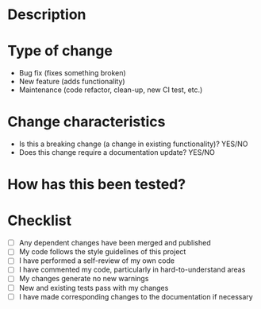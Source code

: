 <!-- PLEASE READ -->
<!-- Any PRs not following this template will be closed -->
<!--
    Please use a short (<60 char), descriptive title above. It should complete the sentence "If merged, this PR will _____". Capitalize the first word and do not end with a period.

    PRs should meet these guidelines:
    - Each PR should address ONE topic and have an associated issue.
    - No hard-coded paths or personal directories.
    - No temporary or backup files should be committed (including logs).
    - Any code that you disabled by being commented out should be removed or reenabled.

    Note that these HTML comments don't show up, so needn't be deleted.
-->
# Description
<!-- This description will become the commit message for the PR-->
<!-- Please use this format for your description:

  Describe your changes. Focus on the *what* and *why*. The *how* will be evident from the changes. In particular, be sure to note any interface changes, such as command line syntax, that will need to be communicated to users.

  At the end of your description, please be sure to add the issue this PR solves using the word "Resolves". If there are any issues that are related but not yet resolved (including in other repos), you may use "Refs".

  Resolves #1234
  Refs #4321
  Refs NOAA-EMC/repo#5678
-->

# Type of change
<!-- Delete all except one -->
- Bug fix (fixes something broken)
- New feature (adds functionality)
- Maintenance (code refactor, clean-up, new CI test, etc.)

# Change characteristics
- Is this a breaking change (a change in existing functionality)? YES/NO
- Does this change require a documentation update? YES/NO

# How has this been tested?
<!-- Please list any test you conducted, including the machine.

Example:
- Clone and build on WCOSS
- Cycled test on Orion
- Forecast-only on Hera
-->

# Checklist
- [ ] Any dependent changes have been merged and published
- [ ] My code follows the style guidelines of this project
- [ ] I have performed a self-review of my own code
- [ ] I have commented my code, particularly in hard-to-understand areas
- [ ] My changes generate no new warnings
- [ ] New and existing tests pass with my changes
- [ ] I have made corresponding changes to the documentation if necessary

